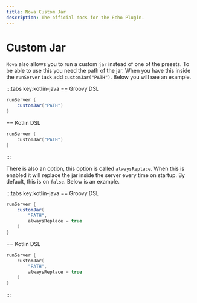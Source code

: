 ```yaml
---
title: Nova Custom Jar
description: The official docs for the Echo Plugin.
---
```


# Custom Jar

`Nova` also allows you to run a custom `jar` instead of one of the presets. To be able to use this you need the path of the jar. When you have this inside the `runServer` task add `customJar("PATH")`. Below you will see an example.

:::tabs key:kotlin-java
== Groovy DSL
```groovy 
runServer {
    customJar("PATH")
}
```
== Kotlin DSL
```kotlin
runServer {
    customJar("PATH")
}
```
:::


There is also an option, this option is called `alwaysReplace`. When this is enabled it will replace the jar inside the server every time on startup. By default, this is on `false`. Below is an example.

:::tabs key:kotlin-java
== Groovy DSL
```groovy 
runServer {
    customJar(
        "PATH",
        alwaysReplace = true
    )
}
```
== Kotlin DSL
```kotlin
runServer {
    customJar(
        "PATH",
        alwaysReplace = true
    )
}
```
:::